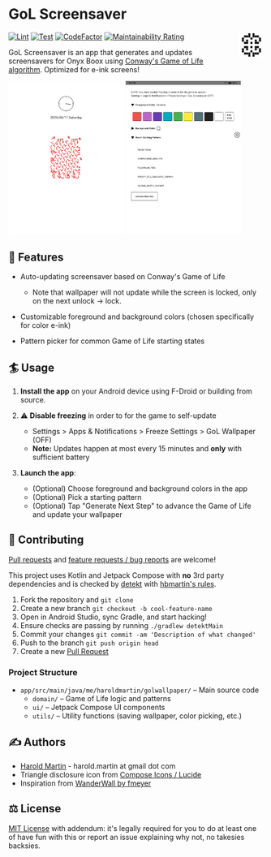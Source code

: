 # GoL Screensaver

<img src="app/src/main/res/mipmap-xxxhdpi/ic_launcher.webp" width="50" align="right" alt="icon">

[![Lint](https://github.com/hbmartin/onyx-boox-screensaver-gol/actions/workflows/lint.yml/badge.svg)](https://github.com/hbmartin/onyx-boox-screensaver-gol/actions/workflows/lint.yml)
[![Test](https://github.com/hbmartin/onyx-boox-screensaver-gol/actions/workflows/test.yml/badge.svg)](https://github.com/hbmartin/onyx-boox-screensaver-gol/actions/workflows/test.yml)
[![CodeFactor](https://www.codefactor.io/repository/github/hbmartin/onyx-boox-screensaver-gol/badge)](https://www.codefactor.io/repository/github/hbmartin/onyx-boox-screensaver-gol)
[![Maintainability Rating](https://sonarcloud.io/api/project_badges/measure?project=hbmartin_onyx-boox-screensaver-gol&metric=sqale_rating)](https://sonarcloud.io/summary/new_code?id=hbmartin_onyx-boox-screensaver-gol)

GoL Screensaver is an app that generates and updates screensavers for Onyx Boox using [Conway's Game of Life algorithm](https://en.wikipedia.org/wiki/Conway%27s_Game_of_Life). Optimized for e-ink screens!

<img src="media/screenshot.webp" width="45%" /> <img src="media/screenshot2.webp" width="45%" />

## 🎨 Features
- Auto-updating screensaver based on Conway's Game of Life
  - Note that wallpaper will not update while the screen is locked, only on the next unlock -> lock.

- Customizable foreground and background colors (chosen specifically for color e-ink)
- Pattern picker for common Game of Life starting states

## 🏄 Usage
1. **Install the app** on your Android device using F-Droid or building from source.
2. ⚠️ **Disable freezing** in order to for the game to self-update
   - Settings > Apps & Notifications > Freeze Settings > GoL Wallpaper (OFF)
   - **Note:** Updates happen at most every 15 minutes and **only** with sufficient battery

3. **Launch the app**:
   - (Optional) Choose foreground and background colors in the app
   - (Optional) Pick a starting pattern 
   - (Optional) Tap "Generate Next Step" to advance the Game of Life and update your wallpaper

## 🤝 Contributing

[Pull requests](https://github.com/hbmartin/onyx-boox-screensaver-gol/pulls) and [feature requests / bug reports](https://github.com/hbmartin/onyx-boox-screensaver-gol/issues) are welcome!

This project uses Kotlin and Jetpack Compose with **no** 3rd party dependencies and is checked by [detekt](https://detekt.dev/) with [hbmartin's rules](https://github.com/hbmartin/hbmartin-detekt-rules).

1.  Fork the repository and `git clone`
2.  Create a new branch `git checkout -b cool-feature-name`
3.  Open in Android Studio, sync Gradle, and start hacking!
4.  Ensure checks are passing by running `./gradlew detektMain`
5.  Commit your changes `git commit -am 'Description of what changed'`
6.  Push to the branch `git push origin head`
7.  Create a new [Pull Request](https://github.com/hbmartin/onyx-boox-screensaver-gol/pulls)

### Project Structure
- `app/src/main/java/me/haroldmartin/golwallpaper/` – Main source code
  - `domain/` – Game of Life logic and patterns
  - `ui/` – Jetpack Compose UI components
  - `utils/` – Utility functions (saving wallpaper, color picking, etc.)

## ✍️ Authors

* [Harold Martin](https://www.linkedin.com/in/harold-martin-98526971/) - harold.martin at gmail dot com
* Triangle disclosure icon from [Compose Icons / Lucide](https://composeicons.com/icons/lucide/triangle)
* Inspiration from [WanderWall by fmeyer](https://github.com/fmeyer/WanderWall)

## ⚖️ License
[MIT License](LICENSE.txt) with addendum: it's legally required for you to do at least one of have fun with this or report an issue explaining why not, no takesies backsies.

